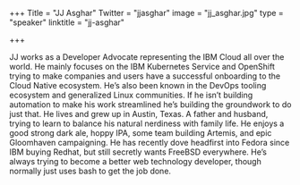 +++
Title = "JJ Asghar"
Twitter = "jjasghar"
image = "jj_asghar.jpg"
type = "speaker"
linktitle = "jj-asghar"

+++

JJ works as a Developer Advocate representing the IBM Cloud all over the world. He mainly focuses on the IBM Kubernetes Service and OpenShift trying to make companies and users have a successful onboarding to the Cloud Native ecosystem. He’s also been known in the DevOps tooling ecosystem and generalized Linux communities. If he isn’t building automation to make his work streamlined he’s building the groundwork to do just that. He lives and grew up in Austin, Texas. A father and husband, trying to learn to balance his natural nerdiness with family life. He enjoys a good strong dark ale, hoppy IPA, some team building Artemis, and epic Gloomhaven campaigning. He has recently dove headfirst into Fedora since IBM buying Redhat, but still secretly wants FreeBSD everywhere. He’s always trying to become a better web technology developer, though normally just uses bash to get the job done.
